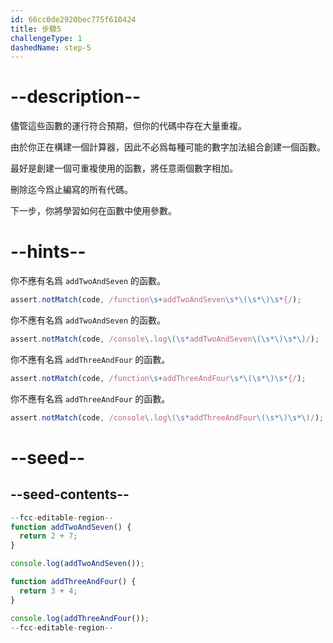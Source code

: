 ```yaml
---
id: 66cc0de2920bec775f610424
title: 步驟5
challengeType: 1
dashedName: step-5
---
```


# --description--

儘管這些函數的運行符合預期，但你的代碼中存在大量重複。

由於你正在構建一個計算器，因此不必爲每種可能的數字加法組合創建一個函數。

最好是創建一個可重複使用的函數，將任意兩個數字相加。

刪除迄今爲止編寫的所有代碼。

下一步，你將學習如何在函數中使用參數。

# --hints--

你不應有名爲 `addTwoAndSeven` 的函數。

```js
assert.notMatch(code, /function\s+addTwoAndSeven\s*\(\s*\)\s*{/);
```

你不應有名爲 `addTwoAndSeven` 的函數。

```js
assert.notMatch(code, /console\.log\(\s*addTwoAndSeven\(\s*\)\s*\)/);
```

你不應有名爲 `addThreeAndFour` 的函數。

```js
assert.notMatch(code, /function\s+addThreeAndFour\s*\(\s*\)\s*{/);
```

你不應有名爲 `addThreeAndFour` 的函數。

```js
assert.notMatch(code, /console\.log\(\s*addThreeAndFour\(\s*\)\s*\)/);
```

# --seed--

## --seed-contents--

```js
--fcc-editable-region--
function addTwoAndSeven() {
  return 2 + 7;
}

console.log(addTwoAndSeven());

function addThreeAndFour() {
  return 3 + 4;
}

console.log(addThreeAndFour());
--fcc-editable-region--
```
